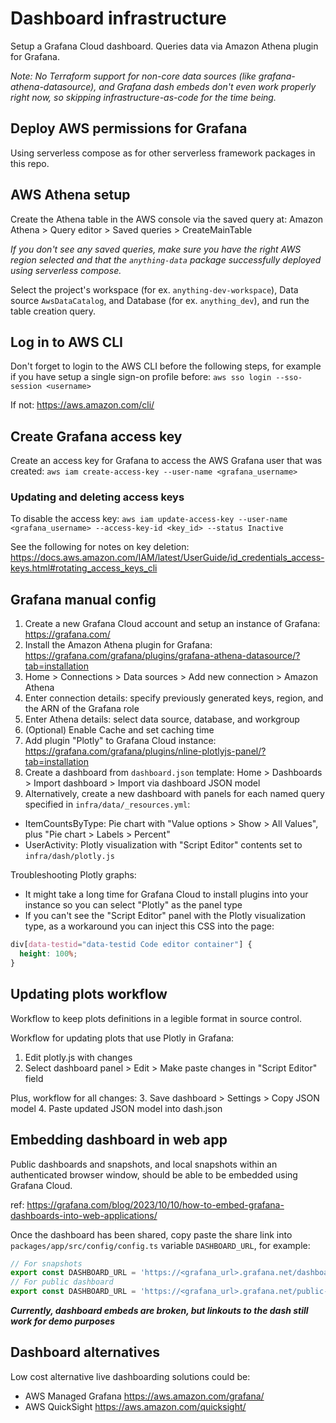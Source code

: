 # Dashboard infrastructure

Setup a Grafana Cloud dashboard. Queries data via Amazon Athena plugin for Grafana.

_Note: No Terraform support for non-core data sources (like grafana-athena-datasource), and Grafana dash embeds don't even work properly right now, so skipping infrastructure-as-code for the time being._

## Deploy AWS permissions for Grafana

Using serverless compose as for other serverless framework packages in this repo.

## AWS Athena setup

Create the Athena table in the AWS console via the saved query at: Amazon Athena > Query editor > Saved queries > CreateMainTable

_If you don't see any saved queries, make sure you have the right AWS region selected and that the `anything-data` package successfully deployed using serverless compose._

Select the project's workspace (for ex. `anything-dev-workspace`), Data source `AwsDataCatalog`, and Database (for ex. `anything_dev`), and run the table creation query.

## Log in to AWS CLI

Don't forget to login to the AWS CLI before the following steps, for example if you have setup a single sign-on profile before:
`aws sso login --sso-session <username>`

If not: https://aws.amazon.com/cli/

## Create Grafana access key

Create an access key for Grafana to access the AWS Grafana user that was created:
`aws iam create-access-key --user-name <grafana_username>`

### Updating and deleting access keys

To disable the access key:
`aws iam update-access-key --user-name <grafana_username> --access-key-id <key_id> --status Inactive`

See the following for notes on key deletion:
https://docs.aws.amazon.com/IAM/latest/UserGuide/id_credentials_access-keys.html#rotating_access_keys_cli

## Grafana manual config 

1. Create a new Grafana Cloud account and setup an instance of Grafana: https://grafana.com/
1. Install the Amazon Athena plugin for Grafana: https://grafana.com/grafana/plugins/grafana-athena-datasource/?tab=installation
1. Home > Connections > Data sources > Add new connection > Amazon Athena
1. Enter connection details: specify previously generated keys, region, and the ARN of the Grafana role
1. Enter Athena details: select data source, database, and workgroup 
1. (Optional) Enable Cache and set caching time
1. Add plugin "Plotly" to Grafana Cloud instance: https://grafana.com/grafana/plugins/nline-plotlyjs-panel/?tab=installation
1. Create a dashboard from `dashboard.json` template: Home > Dashboards > Import dashboard > Import via dashboard JSON model
1. Alternatively, create a new dashboard with panels for each named query specified in `infra/data/_resources.yml`:
  - ItemCountsByType: Pie chart with "Value options > Show > All Values", plus "Pie chart > Labels > Percent"
  - UserActivity: Plotly visualization with "Script Editor" contents set to `infra/dash/plotly.js`

Troubleshooting Plotly graphs:
- It might take a long time for Grafana Cloud to install plugins into your instance so you can select "Plotly" as the panel type
- If you can't see the "Script Editor" panel with the Plotly visualization type, as a workaround you can inject this CSS into the page:
```css
div[data-testid="data-testid Code editor container"] {
  height: 100%;
}
```

## Updating plots workflow

Workflow to keep plots definitions in a legible format in source control.

Workflow for updating plots that use Plotly in Grafana:
1. Edit plotly.js with changes
2. Select dashboard panel > Edit > Make paste changes in "Script Editor" field

Plus, workflow for all changes:
3. Save dashboard > Settings > Copy JSON model
4. Paste updated JSON model into dash.json

## Embedding dashboard in web app

Public dashboards and snapshots, and local snapshots within an authenticated browser window, should be able to be embedded using Grafana Cloud.

ref: https://grafana.com/blog/2023/10/10/how-to-embed-grafana-dashboards-into-web-applications/

Once the dashboard has been shared, copy paste the share link into `packages/app/src/config/config.ts` variable `DASHBOARD_URL`, for example:

```ts
// For snapshots
export const DASHBOARD_URL = 'https://<grafana_url>.grafana.net/dashboard/snapshot/<dash_link_id>'
// For public dashboard
export const DASHBOARD_URL = 'https://<grafana_url>.grafana.net/public-dashboards/<dash_link_id>'
```

***_Currently, dashboard embeds are broken, but linkouts to the dash still work for demo purposes_***

## Dashboard alternatives

Low cost alternative live dashboarding solutions could be:
- AWS Managed Grafana https://aws.amazon.com/grafana/
- AWS QuickSight https://aws.amazon.com/quicksight/